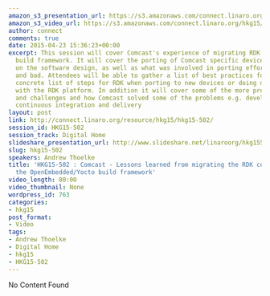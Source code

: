 ```yaml
---
amazon_s3_presentation_url: https://s3.amazonaws.com/connect.linaro.org/hkg15/Videos/02-13-Friday/HKG15-502.pdf
amazon_s3_video_url: https://s3.amazonaws.com/connect.linaro.org/hkg15/Videos/02-13-Friday/170106+HKG15+502+ARM+Trusted+Firmware+Evolution.mp4
author: connect
comments: true
date: 2015-04-23 15:36:23+00:00
excerpt: This session will cover Comcast's experience of migrating RDK to the OpenEmbedded
  build framework. It will cover the porting of Comcast specific devices and the impact
  on the software design, as well as what was involved in porting efforts - both good
  and bad. Attendees will be able to gather a list of best practices for OE and a
  concrete list of steps for RDK when porting to new devices or doing development
  with the RDK platform. In addition it will cover some of the more pressing issues
  and challenges and how Comcast solved some of the problems e.g. developer workflow,
  continuous integration and delivery
layout: post
link: http://connect.linaro.org/resource/hkg15/hkg15-502/
session_id: HKG15-502
session_track: Digital Home
slideshare_presentation_url: http://www.slideshare.net/linaroorg/hkg15502-arm-trusted-firmware-evolution
slug: hkg15-502
speakers: Andrew Thoelke
title: 'HKG15-502 : Comcast - Lessons learned from migrating the RDK code base to
  the OpenEmbedded/Yocto build framework'
video_length: 00:00
video_thumbnail: None
wordpress_id: 763
categories:
- hkg15
post_format:
- Video
tags:
- Andrew Thoelke
- Digital Home
- hkg15
- HKG15-502
---
```


No Content Found
